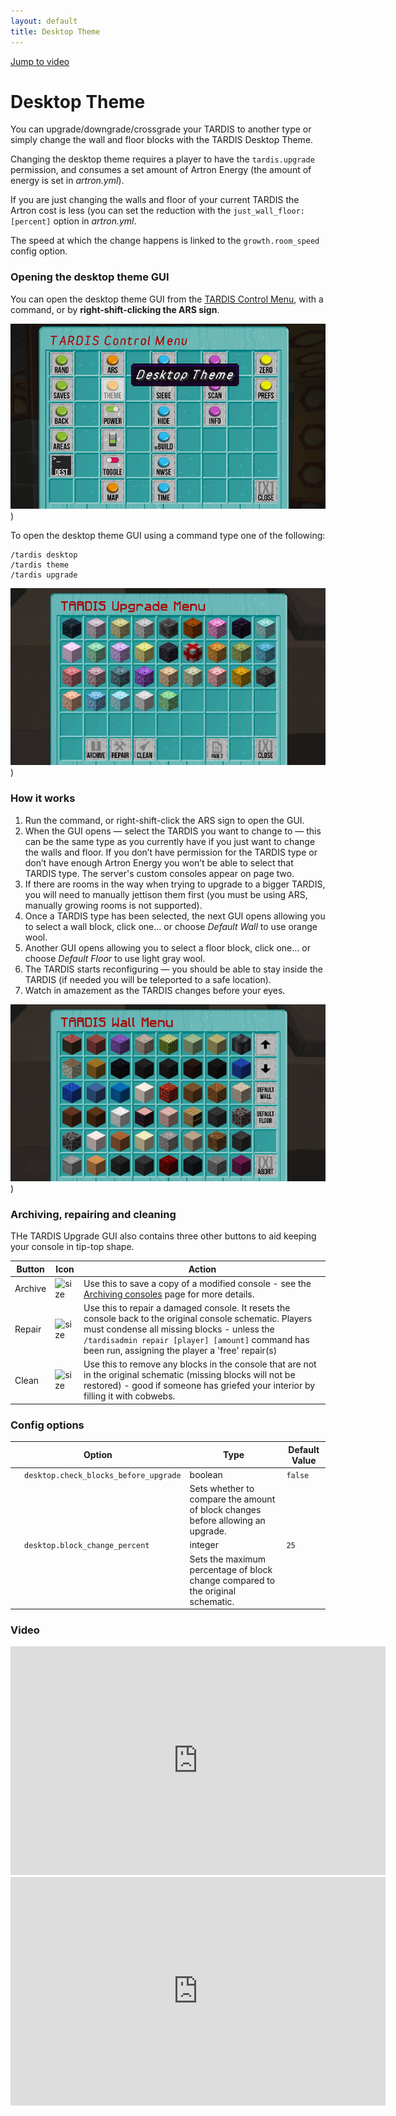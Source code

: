```yaml
---
layout: default
title: Desktop Theme
---
```


[Jump to video](#video)

# Desktop Theme

You can upgrade/downgrade/crossgrade your TARDIS to another type or simply change the wall and floor blocks with the
TARDIS Desktop Theme.

Changing the desktop theme requires a player to have the `tardis.upgrade` permission, and consumes a set amount of
Artron Energy (the amount of energy is set in _artron.yml_).

If you are just changing the walls and floor of your current TARDIS the Artron cost is less (you can set the reduction
with the `just_wall_floor: [percent]` option in _artron.yml_.

The speed at which the change happens is linked to the `growth.room_speed` config option.

### Opening the desktop theme GUI

You can open the desktop theme GUI from the [TARDIS Control Menu](control-menu.html), with a command, or by **right-shift-clicking the ARS sign**.

![TARDIS Control Menu](/images/docs/control_menu_desktop.jpg))

To open the desktop theme GUI using a command type one of the following:

    /tardis desktop
    /tardis theme
    /tardis upgrade

![TARDIS Upgrade Menu](/images/docs/desktop_theme_gui.jpg))

### How it works

1. Run the command, or right-shift-click the ARS sign to open the GUI.
2. When the GUI opens — select the TARDIS you want to change to — this can be the same type as you currently have if you
   just want to change the walls and floor. If you don’t have permission for the TARDIS type or don’t have enough Artron
   Energy you won’t be able to select that TARDIS type. The server's custom consoles appear on page two.
3. If there are rooms in the way when trying to upgrade to a bigger TARDIS, you will need to manually jettison them
   first (you must be using ARS, manually growing rooms is not supported).
4. Once a TARDIS type has been selected, the next GUI opens allowing you to select a wall block, click one... or choose _Default Wall_ to use orange wool.
5. Another GUI opens allowing you to select a floor block, click one... or choose _Default Floor_ to use light gray wool.
6. The TARDIS starts reconfiguring — you should be able to stay inside the TARDIS (if needed you will be teleported to a
   safe location).
7. Watch in amazement as the TARDIS changes before your eyes.

![TARDIS Wall Menu](/images/docs/wall_menu.jpg))

### Archiving, repairing and cleaning

THe TARDIS Upgrade GUI also contains three other buttons to aid keeping your console in tip-top shape.

| Button     | Icon                                                                                                                            | Action                                                                                                                                                                                                                                                          |
|------------|---------------------------------------------------------------------------------------------------------------------------------|-----------------------------------------------------------------------------------------------------------------------------------------------------------------------------------------------------------------------------------------------------------------|
| Archive    | ![size](https://github.com/eccentricdevotion/TARDIS-Resource-Pack/raw/master/assets/tardis/textures/item/gui/theme/archive.png) | Use this to save a copy of a modified console - see the [Archiving consoles](archive.html) page for more details.                                                                                                                                               |
| Repair     | ![size](https://github.com/eccentricdevotion/TARDIS-Resource-Pack/raw/master/assets/tardis/textures/item/gui/theme/repair.png)  | Use this to repair a damaged console. It resets the console back to the original console schematic. Players must condense all missing blocks - unless the `/tardisadmin repair [player] [amount]` command has been run, assigning the player a 'free' repair(s) |
| Clean      | ![size](https://github.com/eccentricdevotion/TARDIS-Resource-Pack/raw/master/assets/tardis/textures/item/gui/theme/clean.png)   | Use this to remove any blocks in the console that are not in the original schematic (missing blocks will not be restored) - good if someone has griefed your interior by filling it with cobwebs.                                                               |

### Config options

| Option                                                        | Type                                                                            | Default Value |
|---------------------------------------------------------------|---------------------------------------------------------------------------------|---------------|
| &nbsp;&nbsp;&nbsp;&nbsp;`desktop.check_blocks_before_upgrade` | boolean                                                                         | `false`       |
| &nbsp;                                                        | Sets whether to compare the amount of block changes before allowing an upgrade. |
| &nbsp;&nbsp;&nbsp;&nbsp;`desktop.block_change_percent`        | integer                                                                         | `25`          |
| &nbsp;                                                        | Sets the maximum percentage of block change compared to the original schematic. |

### Video

<iframe width="600" height="366" src="https://www.youtube.com/embed/g-tHLnpR8oY?rel=0" frameborder="0" allowfullscreen></iframe><iframe src="https://player.vimeo.com/video/104995044" width="600" height="366" frameborder="0" webkitallowfullscreen mozallowfullscreen allowfullscreen></iframe>
